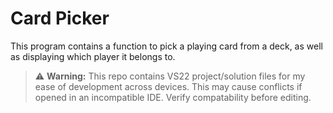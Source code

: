 ﻿# Card Picker
This program contains a function to pick a playing card from a deck, as well as displaying which player it belongs to.
> ⚠️ **Warning:** This repo contains VS22 project/solution files for my ease of development across devices. This may cause conflicts if opened in an incompatible IDE. Verify compatability before editing.